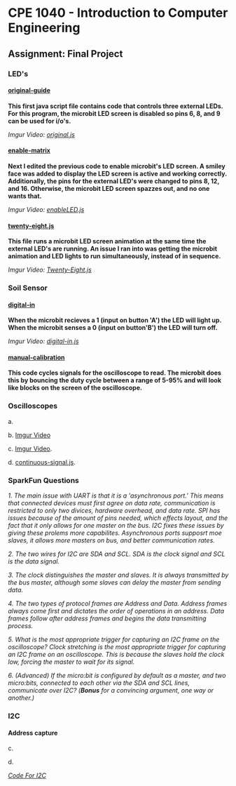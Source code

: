 # CPE 1040 - Introduction to Computer Engineering

## Assignment: Final Project

### LED's

  #### [original-guide](original-guide.js)

  **This first java script file contains code that controls three external LEDs. For this program, the microbit LED screen is disabled so pins 6, 8, and 9 can be used for i/o's.** 

  *Imgur Video: [original.js](https://imgur.com/gallery/k6ipMn5)*

  #### [enable-matrix](enable-matrix.js)

  **Next I edited the previous code to enable microbit's LED screen. A smiley face was added to display the LED screen is active and working correctly. Additionally, the pins for the external LED's were changed to pins 8, 12, and 16. Otherwise, the microbit LED screen spazzes out, and no one wants that.**

*Imgur Video: [enableLED.js](https://imgur.com/gallery/v8ysgeM)*
  
  #### [twenty-eight.js](twenty-eight.js)

  **This file runs a microbit LED screen animation at the same time the external LED's are running. An issue I ran into was getting the microbit animation and LED lights to run simultaneously, instead of in sequence.**

  *Imgur Video: [Twenty-Eight.js](https://imgur.com/gallery/kMVHQRg)*


### Soil Sensor

  #### [digital-in](digital-in.js)

  **When the microbit recieves a 1 (input on button 'A') the LED will light up. When the microbit senses a 0 (input on button'B') the LED will turn off.**

  *Imgur Video: [digital-in.js](https://imgur.com/gallery/JgSFuxS)*

  #### [manual-calibration](manual-calibration.js)
  
   **This code cycles signals for the oscilloscope to read. The microbit does this by bouncing the duty cycle between a range of 5-95% and will look like blocks on the screen of the oscilloscope.**


### Oscilloscopes 
   a.
  
   b. [Imgur Video](https://imgur.com/a/ICwsE6Q)
  
   c. [Imgur Video](https://imgur.com/a/0IYuvEC).
  
   d. [continuous-signal.js](manual-calibration.js).
     

### SparkFun Questions
     
  *1. The main issue with UART is that it is a 'asynchronous port.' This means that connected devices must first agree on data rate, communication is restricted to only two divices, hardware overhead, and data rate. SPI has issues because of the amount of pins needed, which effects layout, and the fact that it only allows for one master on the bus. I2C fixes these issues by giving these prolems more capabilites. Asynchronous ports supposrt moe slaves, it allows more masters on bus, and better communication rates.* 

  *2. The two wires for I2C are SDA and SCL. SDA is the clock signal and SCL is the data signal.*

  *3. The clock distinguishes the master and slaves. It is always transmitted by the bus master, although some slaves can delay the master from sending data.*

  *4. The two types of protocol frames are Address and Data. Address frames always come first and dictates the order of operations in an address. Data frames follow after address frames and begins the data transmitting process.* 

  *5. What is the most appropriate _trigger_ for capturing an I2C frame on the oscilloscope? Clock stretching is the most appropriate trigger for capturing an I2C frame on an oscilloscope. This is because the slaves hold the clock low, forcing the master to wait for its signal.* 

  *6. (Advanced) If the micro:bit is configured by default as a _master_, and two micro:bits, connected to each other via the SDA and SCL lines, communicate over I2C? (**Bonus** for a convincing argument, one way or another.)*
  
### I2C 
  
#### Address capture
  c. 
  
  d. 
  
  *[Code For I2C](I2C-code.js)*
